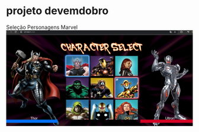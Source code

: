 # projeto devemdobro
<!DOCTYPE html>
<html lang="en">
<head>
    <meta charset="UTF-8">
    <meta name="viewport" content="width=device-width, initial-scale=1.0">
    <title>Projeto Curso DevemDobro</title>
</head>
<body>
    <main>
        <div>Seleção Personagens Marvel
            <img src="https://github.com/samuelsfilho/ProjetoPersonagensMarvelDevemDobro/blob/main/Src/imagens/Tela.png" alt="Seleção Personagens Marvel">
        </div>
    </main>
</body>
</html>
